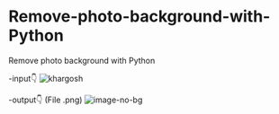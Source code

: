 # Remove-photo-background-with-Python
Remove photo background with Python

-input👇
![khargosh](https://github.com/melikabaharnemati/Remove-photo-background-with-Python/assets/100845898/92790298-acbe-4786-8781-935c27142b84)

-output👇 (File .png)
![image-no-bg](https://github.com/melikabaharnemati/Remove-photo-background-with-Python/assets/100845898/cee2f90c-834c-4404-9753-97cc5f9c3ac5)

